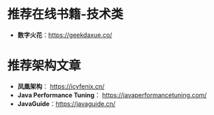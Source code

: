 # 推荐在线书籍-技术类
- **数字火花**：https://geekdaxue.co/

# 推荐架构文章
- **凤凰架构**： https://icyfenix.cn/
- **Java Performance Tuning**： https://javaperformancetuning.com/
- **JavaGuide**：https://javaguide.cn/